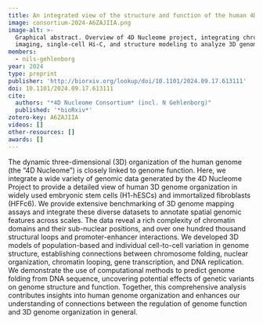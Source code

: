 ```yaml
---
title: An integrated view of the structure and function of the human 4D nucleome
image: consortium-2024-A6ZAJIIA.png
image-alt: >-
  Graphical abstract. Overview of 4D Nucleome project, integrating chromatin interaction mapping, nuclear positioning,
  imaging, single-cell Hi-C, and structure modeling to analyze 3D genome organization and function.
members:
  - nils-gehlenborg
year: 2024
type: preprint
publisher: 'http://biorxiv.org/lookup/doi/10.1101/2024.09.17.613111'
doi: 10.1101/2024.09.17.613111
cite:
  authors: "*4D Nucleome Consortium* (incl. N Gehlenborg)"
  published: '*bioRxiv*'
zotero-key: A6ZAJIIA
videos: []
other-resources: []
awards: []
---
```

The dynamic three-dimensional (3D) organization of the human genome (the “4D
Nucleome”) is closely linked to genome function. Here, we integrate a wide
variety of genomic data generated by the 4D Nucleome Project to provide a
detailed view of human 3D genome organization in widely used embryonic stem
cells (H1-hESCs) and immortalized fibroblasts (HFFc6). We provide extensive
benchmarking of 3D genome mapping assays and integrate these diverse datasets
to annotate spatial genomic features across scales. The data reveal a rich
complexity of chromatin domains and their sub-nuclear positions, and over one
hundred thousand structural loops and promoter-enhancer interactions. We
developed 3D models of population-based and individual cell-to-cell variation
in genome structure, establishing connections between chromosome folding,
nuclear organization, chromatin looping, gene transcription, and DNA
replication. We demonstrate the use of computational methods to predict genome
folding from DNA sequence, uncovering potential effects of genetic variants on
genome structure and function. Together, this comprehensive analysis
contributes insights into human genome organization and enhances our
understanding of connections between the regulation of genome function and 3D
genome organization in general.
